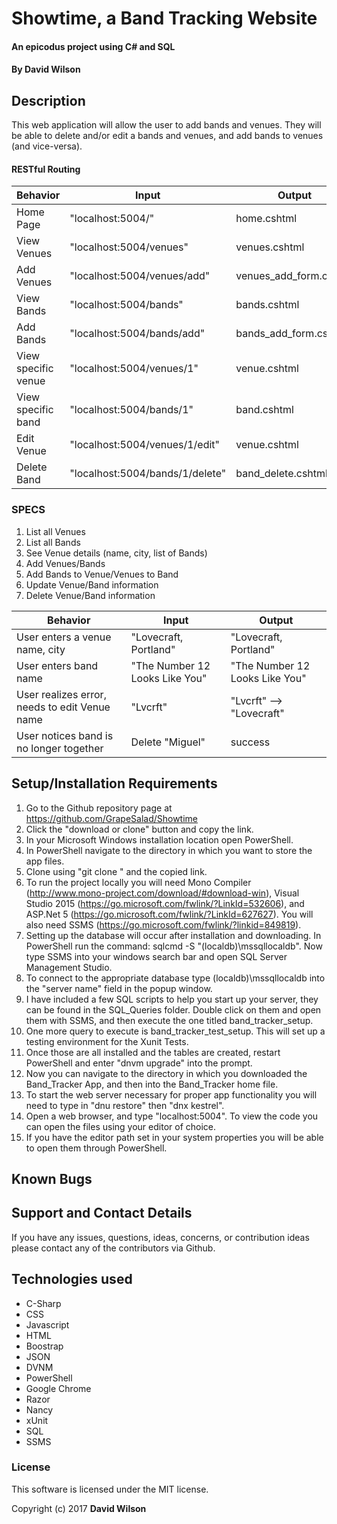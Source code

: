 # Showtime, a Band Tracking Website

#### An epicodus project using C# and SQL

#### **By David Wilson**

## Description

This web application will allow the user to add bands and venues. They will be able to delete and/or edit a bands and venues, and add bands to venues (and vice-versa).

<!-- ![alt text](https://github.com/GrapeSalad/Hair-Salon/blob/master/Content/img/barbershop.gif "Barber Of Seville") -->

#### RESTful Routing
| Behavior | Input | Output |
|---|---|---|
| Home Page | "localhost:5004/" | home.cshtml |
| View Venues | "localhost:5004/venues" | venues.cshtml |
| Add Venues | "localhost:5004/venues/add" | venues_add_form.cshtml |
| View Bands | "localhost:5004/bands" | bands.cshtml |
| Add Bands | "localhost:5004/bands/add" | bands_add_form.cshtml |
| View specific venue | "localhost:5004/venues/1" | venue.cshtml |
| View specific band | "localhost:5004/bands/1" | band.cshtml |
| Edit Venue | "localhost:5004/venues/1/edit" | venue.cshtml |
| Delete Band | "localhost:5004/bands/1/delete" | band_delete.cshtml |

### SPECS
1.  List all Venues
2.  List all Bands
3.  See Venue details (name, city, list of Bands)
4.  Add Venues/Bands
5.  Add Bands to Venue/Venues to Band
6.  Update Venue/Band information
7.  Delete Venue/Band information

| Behavior | Input | Output |
|---|---|---|
| User enters a venue name, city | "Lovecraft, Portland" | "Lovecraft, Portland" |
| User enters band name | "The Number 12 Looks Like You" | "The Number 12 Looks Like You" |
| User realizes error, needs to edit Venue name | "Lvcrft" | "Lvcrft" --> "Lovecraft" |
| User notices band is no longer together | Delete "Miguel" | success |

## Setup/Installation Requirements

1.  Go to the Github repository page at https://github.com/GrapeSalad/Showtime
2.  Click the "download or clone" button and copy the link.
3.  In your Microsoft Windows installation location open PowerShell.
4.  In PowerShell navigate to the directory in which you want to store the app files.
5.  Clone using "git clone " and the copied link.
6.  To run the project locally you will need Mono Compiler (http://www.mono-project.com/download/#download-win), Visual Studio 2015 (https://go.microsoft.com/fwlink/?LinkId=532606), and ASP.Net 5 (https://go.microsoft.com/fwlink/?LinkId=627627).
You will also need SSMS (https://go.microsoft.com/fwlink/?linkid=849819).
7.  Setting up the database will occur after installation and downloading. In PowerShell run the command: sqlcmd -S "(localdb)\mssqllocaldb". Now type SSMS into your windows search bar and open SQL Server Management Studio.
8.  To connect to the appropriate database type (localdb)\mssqllocaldb into the "server name" field in the popup window.
9.  I have included a few SQL scripts to help you start up your server, they can be found in the SQL_Queries folder. Double click on them and open them with SSMS, and then execute the one titled band_tracker_setup.
10. One more query to execute is band_tracker_test_setup. This will set up a testing environment for the Xunit Tests.
11.  Once those are all installed and the tables are created, restart PowerShell and enter "dnvm upgrade" into the prompt.
12.  Now you can navigate to the directory in which you downloaded the Band_Tracker App, and then into the Band_Tracker home file.
13.  To start the web server necessary for proper app functionality you will need to type in "dnu restore" then "dnx kestrel".
14.  Open a web browser, and type "localhost:5004".
To view the code you can open the files using your editor of choice.
15. If you have the editor path set in your system properties you will be able to open them through PowerShell.

## Known Bugs



## Support and Contact Details

If you have any issues, questions, ideas, concerns, or contribution ideas please contact any of the contributors via Github.

## Technologies used

* C-Sharp
* CSS
* Javascript
* HTML
* Boostrap
* JSON
* DVNM
* PowerShell
* Google Chrome
* Razor
* Nancy
* xUnit
* SQL
* SSMS

### License

This software is licensed under the MIT license.

Copyright (c) 2017 **David Wilson**
